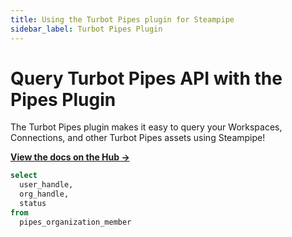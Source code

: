 ```yaml
---
title: Using the Turbot Pipes plugin for Steampipe
sidebar_label: Turbot Pipes Plugin
---
```


# Query Turbot Pipes API with the Pipes Plugin

The Turbot Pipes plugin makes it easy to query your Workspaces, Connections, and
other Turbot Pipes assets using Steampipe!

**[View the docs on the Hub →](https://hub.steampipe.io/plugins/turbot/pipes)**

```sql
select
  user_handle,
  org_handle,
  status
from
  pipes_organization_member
```
